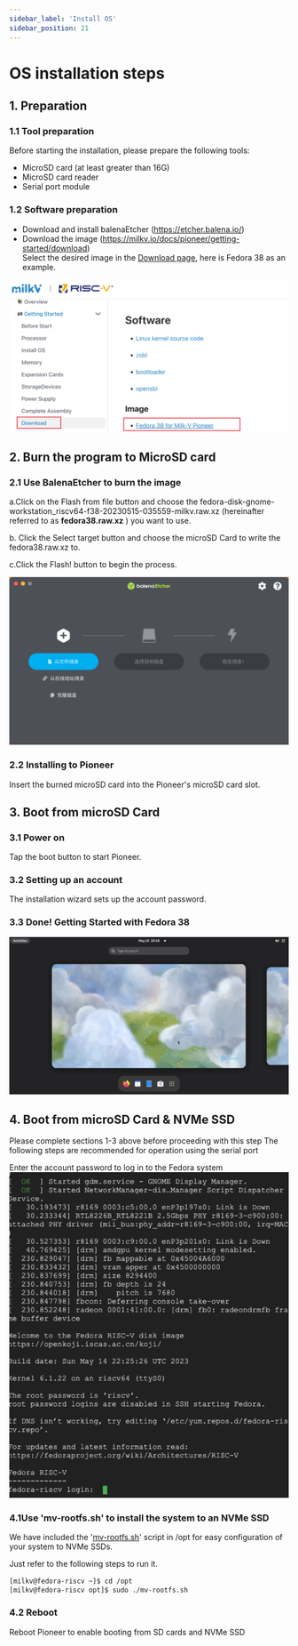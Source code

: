 ```yaml
---
sidebar_label: 'Install OS'
sidebar_position: 21
---
```

# OS installation steps

## 1. Preparation

### 1.1 Tool preparation
Before starting the installation, please prepare the following tools:
- MicroSD card (at least greater than 16G)
- MicroSD card reader
- Serial port module

### 1.2 Software preparation
- Download and install balenaEtcher (https://etcher.balena.io/)
- Download the image (https://milkv.io/docs/pioneer/getting-started/download)  
Select the desired image in the [Download page](https://milkv.io/docs/pioneer/getting-started/download), here is Fedora 38 as an example.

![downloadpage](/docs/pioneer/downloadpage.png)
## 2. Burn the program to MicroSD card

### 2.1 Use BalenaEtcher to burn the image
a.Click on the Flash from file button and choose the 
fedora-disk-gnome-workstation_riscv64-f38-20230515-035559-milkv.raw.xz (hereinafter referred to as **fedora38.raw.xz** ) you want to use.

b. Click the Select target button and choose the microSD Card to write the fedora38.raw.xz to.

c.Click the Flash! button to begin the process.  

![balena-etcher](/docs/pioneer/balena-etcher.png)
### 2.2 Installing to Pioneer
Insert the burned microSD card into the Pioneer's microSD card slot.

## 3. Boot from microSD Card

### 3.1 Power on
Tap the boot button to start Pioneer.

### 3.2 Setting up an account
The installation wizard sets up the account password.

### 3.3 Done! Getting Started with Fedora 38
![fedora38](/docs/pioneer/fedora38.png)

## 4. Boot from microSD Card & NVMe SSD
Please complete sections 1-3 above before proceeding with this step
The following steps are recommended for operation using the serial port

Enter the account password to log in to the Fedora system
![loginfedora38](/docs/pioneer/loginfedora.png)

### 4.1Use 'mv-rootfs.sh' to install the system to an NVMe SSD
We have included the '[mv-rootfs.sh](https://milkv.io/docs/pioneer/getting-started/download)' script in /opt for easy configuration of your system to NVMe SSDs.

Just refer to the following steps to run it.

~~~
[milkv@fedora-riscv ~]$ cd /opt
[milkv@fedora-riscv opt]$ sudo ./mv-rootfs.sh
~~~

### 4.2 Reboot
Reboot Pioneer to enable booting from SD cards and NVMe SSD

